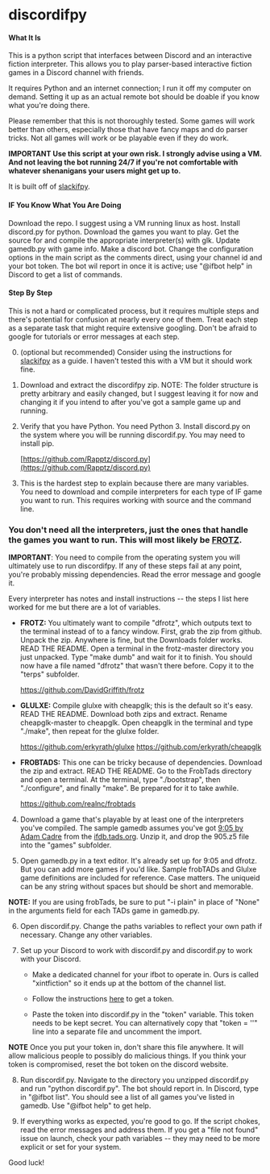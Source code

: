 # discordifpy

#### What It Is

This is a python script that interfaces between Discord and an interactive fiction interpreter. This allows you to play parser-based interactive fiction games in a Discord channel with friends.

It requires Python and an internet connection; I run it off my computer on demand. Setting it up as an actual remote bot should be doable if you know what you're doing there.

Please remember that this is not thoroughly tested. Some games will work better than others, especially those that have fancy maps and do parser tricks. Not all games will work or be playable even if they do work.

**IMPORTANT Use this script at your own risk. I strongly advise using a VM. And not leaving the bot running 24/7 if you're not comfortable with whatever shenanigans your users might get up to.**

It is built off of [slackifpy](https://github.com/exposit/slackifpy).

#### IF You Know What You Are Doing

Download the repo. I suggest using a VM running linux as host. Install discord.py for python. Download the games you want to play. Get the source for and compile the appropriate interpreter(s) with glk. Update gamedb.py with game info. Make a discord bot. Change the configuration options in the main script as the comments direct, using your channel id and your bot token. The bot wil report in once it is active; use "@ifbot help" in Discord to get a list of commands.

#### Step By Step

This is not a hard or complicated process, but it requires multiple steps and there's potential for confusion at nearly every one of them. Treat each step as a separate task that might require extensive googling. Don't be afraid to google for tutorials or error messages at each step.

0. (optional but recommended) Consider using the instructions for [slackifpy](https://github.com/exposit/slackifpy) as a guide. I haven't tested this with a VM but it should work fine.

1. Download and extract the discordifpy zip. NOTE: The folder structure is pretty arbitrary and easily changed, but I suggest leaving it for now and changing it if you intend to after you've got a sample game up and running.

2. Verify that you have Python. You need Python 3. Install discord.py on the system where you will be running discordif.py. You may need to install pip.

    [https://github.com/Rapptz/discord.py](https://github.com/Rapptz/discord.py)

3. This is the hardest step to explain because there are many variables. You need to download and compile interpreters for each type of IF game you want to run. This requires working with source and the command line.

  ### You don't need all the interpreters, just the ones that handle the games you want to run. This will most likely be [FROTZ](https://github.com/DavidGriffith/frotz).

  **IMPORTANT**: You need to compile from the operating system you will ultimately use to run discordifpy. If any of these steps fail at any point, you're probably missing dependencies. Read the error message and google it.

  Every interpreter has notes and install instructions -- the steps I list here worked for me but there are a lot of variables.

  - **FROTZ:** You ultimately want to compile "dfrotz", which outputs text to the terminal instead of to a fancy window. First, grab the zip from github. Unpack the zip. Anywhere is fine, but the Downloads folder works. READ THE README. Open a terminal in the frotz-master directory you just unpacked. Type "make dumb" and wait for it to finish. You should now have a file named "dfrotz" that wasn't there before. Copy it to the "terps" subfolder.

      https://github.com/DavidGriffith/frotz

  - **GLULXE:** Compile glulxe with cheapglk; this is the default so it's easy. READ THE README. Download both zips and extract. Rename cheapglk-master to cheapglk. Open cheapglk in the terminal and type "./make", then repeat for the glulxe folder.

    https://github.com/erkyrath/glulxe
    https://github.com/erkyrath/cheapglk

  - **FROBTADS:** This one can be tricky because of dependencies. Download the zip and extract. READ THE README. Go to the FrobTads directory and open a terminal. At the terminal, type "./bootstrap", then "./configure", and finally "make". Be prepared for it to take awhile.

    https://github.com/realnc/frobtads

4. Download a game that's playable by at least one of the interpreters you've compiled. The sample gamedb assumes you've got [9:05 by Adam Cadre](http://ifdb.tads.org/viewgame?id=qzftg3j8nh5f34i2) from the [ifdb.tads.org](ifdb). Unzip it, and drop the 905.z5 file into the "games" subfolder.

5. Open gamedb.py in a text editor. It's already set up for 9:05 and dfrotz. But you can add more games if you'd like. Sample frobTADs and Glulxe game definitions are included for reference. Case matters. The uniqueid can be any string without spaces but should be short and memorable.

  **NOTE:** If you are using frobTads, be sure to put "-i plain" in place of "None" in the arguments field for each TADs game in gamedb.py.

6. Open discordif.py. Change the paths variables to reflect your own path if necessary. Change any other variables.

7. Set up your Discord to work with discordif.py and discordif.py to work with your Discord.

    - Make a dedicated channel for your ifbot to operate in. Ours is called "xintfiction" so it ends up at the bottom of the channel list.

    - Follow the instructions [here](https://github.com/reactiflux/discord-irc/wiki/Creating-a-discord-bot-&-getting-a-token) to get a token.

    - Paste the token into discordif.py in the "token" variable. This token needs to be kept secret. You can alternatively copy that "token = ''" line into a separate file and uncomment the import.

  **NOTE** Once you put your token in, don't share this file anywhere. It will allow malicious people to possibly do malicious things. If you think your token is compromised, reset the bot token on the discord website.

8. Run discordif.py. Navigate to the directory you unzipped discordif.py and run "python discordif.py". The bot should report in. In Discord, type in "@ifbot list". You should see a list of all games you've listed in gamedb. Use "@ifbot help" to get help.

9. If everything works as expected, you're good to go. If the script chokes, read the error messages and address them. If you get a "file not found" issue on launch, check your path variables -- they may need to be more explicit or set for your system.

Good luck!
